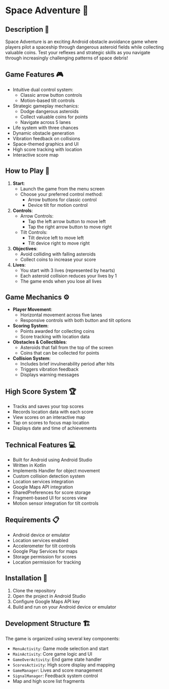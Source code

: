 # Space Adventure 🚀

## Description 📝
Space Adventure is an exciting Android obstacle avoidance game where players pilot a spaceship through dangerous asteroid fields while collecting valuable coins. Test your reflexes and strategic skills as you navigate through increasingly challenging patterns of space debris!

## Game Features 🎮
* Intuitive dual control system:
  * Classic arrow button controls
  * Motion-based tilt controls
* Strategic gameplay mechanics:
  * Dodge dangerous asteroids
  * Collect valuable coins for points
  * Navigate across 5 lanes
* Life system with three chances
* Dynamic obstacle generation
* Vibration feedback on collisions
* Space-themed graphics and UI
* High score tracking with location
* Interactive score map

## How to Play 📱
1. **Start**:
   * Launch the game from the menu screen
   * Choose your preferred control method:
     * Arrow buttons for classic control
     * Device tilt for motion control
2. **Controls**:
   * Arrow Controls:
     * Tap the left arrow button to move left
     * Tap the right arrow button to move right
   * Tilt Controls:
     * Tilt device left to move left
     * Tilt device right to move right
3. **Objectives**:
   * Avoid colliding with falling asteroids
   * Collect coins to increase your score
4. **Lives**:
   * You start with 3 lives (represented by hearts)
   * Each asteroid collision reduces your lives by 1
   * The game ends when you lose all lives

## Game Mechanics ⚙️
* **Player Movement**: 
  * Horizontal movement across five lanes
  * Responsive controls with both button and tilt options
* **Scoring System**:
  * Points awarded for collecting coins
  * Score tracking with location data
* **Obstacles & Collectibles**:
  * Asteroids that fall from the top of the screen
  * Coins that can be collected for points
* **Collision System**:
  * Includes brief invulnerability period after hits
  * Triggers vibration feedback
  * Displays warning messages

## High Score System 🏆
* Tracks and saves your top scores
* Records location data with each score
* View scores on an interactive map
* Tap on scores to focus map location
* Displays date and time of achievements

## Technical Features 💻
* Built for Android using Android Studio
* Written in Kotlin
* Implements Handler for object movement
* Custom collision detection system
* Location services integration
* Google Maps API integration
* SharedPreferences for score storage
* Fragment-based UI for scores view
* Motion sensor integration for tilt controls

## Requirements 📋
* Android device or emulator
* Location services enabled
* Accelerometer for tilt controls
* Google Play Services for maps
* Storage permission for scores
* Location permission for tracking

## Installation 🔧
1. Clone the repository
2. Open the project in Android Studio
3. Configure Google Maps API key
4. Build and run on your Android device or emulator

## Development Structure 🏗️
The game is organized using several key components:
* `MenuActivity`: Game mode selection and start
* `MainActivity`: Core game logic and UI
* `GameOverActivity`: End game state handler
* `ScoresActivity`: High score display and mapping
* `GameManager`: Lives and score management
* `SignalManager`: Feedback system control
* Map and high score list fragments
